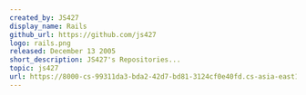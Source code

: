 ```yaml
---
created_by: JS427
display_name: Rails
github_url: https://github.com/js427
logo: rails.png
released: December 13 2005
short_description: JS427's Repositories...
topic: js427
url: https://8000-cs-99311da3-bda2-42d7-bd81-3124cf0e40fd.cs-asia-east1-vger.cloudshell.dev/officialjs427.com/
---
```

